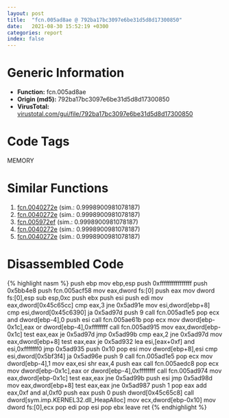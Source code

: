 ```yaml
---
layout: post
title:  "fcn.005ad8ae @ 792ba17bc3097e6be31d5d8d17300850"
date:   2021-08-30 15:52:19 +0300
categories: report
index: false
---
```


# Generic Information
- **Function:** fcn.005ad8ae
- **Origin (md5):** 792ba17bc3097e6be31d5d8d17300850
- **VirusTotal:** [virustotal.com/gui/file/792ba17bc3097e6be31d5d8d17300850][virustotal_ref]

# Code Tags
<span class="tag" id="MEMORY">MEMORY</span>


# Similar Functions

1. [fcn.0040272e][similar_1_ref] (sim.: 0.9998900981078187)
2. [fcn.0040272e][similar_2_ref] (sim.: 0.9998900981078187)
3. [fcn.005972ef][similar_3_ref] (sim.: 0.9998900981078187)
4. [fcn.0040272e][similar_4_ref] (sim.: 0.9998900981078187)
5. [fcn.0040272e][similar_5_ref] (sim.: 0.9998900981078187)


# Disassembled Code

{% highlight nasm %}
push ebp
mov ebp,esp
push 0xffffffffffffffff
push 0x5bb4e8
push fcn.005acf58
mov eax,dword fs:[0]
push eax
mov dword fs:[0],esp
sub esp,0xc
push ebx
push esi
push edi
mov eax,dword[0x45c65cc]
cmp eax,3
jne 0x5ad91e
mov esi,dword[ebp+8]
cmp esi,dword[0x45c6390]
ja 0x5ad97d
push 9
call fcn.005ad1e5
pop ecx
and dword[ebp-4],0
push esi
call fcn.005ae61b
pop ecx
mov dword[ebp-0x1c],eax
or dword[ebp-4],0xffffffff
call fcn.005ad915
mov eax,dword[ebp-0x1c]
test eax,eax
je 0x5ad97d
jmp 0x5ad99b
cmp eax,2
jne 0x5ad97d
mov eax,dword[ebp+8]
test eax,eax
je 0x5ad932
lea esi,[eax+0xf]
and esi,0xfffffff0
jmp 0x5ad935
push 0x10
pop esi
mov dword[ebp+8],esi
cmp esi,dword[0x5bf3f4]
ja 0x5ad96e
push 9
call fcn.005ad1e5
pop ecx
mov dword[ebp-4],1
mov eax,esi
shr eax,4
push eax
call fcn.005aedc8
pop ecx
mov dword[ebp-0x1c],eax
or dword[ebp-4],0xffffffff
call fcn.005ad974
mov eax,dword[ebp-0x1c]
test eax,eax
jne 0x5ad99b
push esi
jmp 0x5ad98d
mov eax,dword[ebp+8]
test eax,eax
jne 0x5ad987
push 1
pop eax
add eax,0xf
and al,0xf0
push eax
push 0
push dword[0x45c65c8]
call dword[sym.imp.KERNEL32.dll_HeapAlloc]
mov ecx,dword[ebp-0x10]
mov dword fs:[0],ecx
pop edi
pop esi
pop ebx
leave
ret
{% endhighlight %}


[similar_1_ref]: /report/fcn.0040272e@727489e0c1d4a9104a02619fce633ab4
[similar_2_ref]: /report/fcn.0040272e@96146d48f33d2b81d37cf455f4bd8c4b
[similar_3_ref]: /report/fcn.005972ef@fd515d36e5c3696f076b92b737a2556c
[similar_4_ref]: /report/fcn.0040272e@ea9c1e2eeb951a8e6185c6674c228f98
[similar_5_ref]: /report/fcn.0040272e@2f7d0bff2a387da538798c888eb7f4a1
[virustotal_ref]: https://www.virustotal.com/gui/file/792ba17bc3097e6be31d5d8d17300850